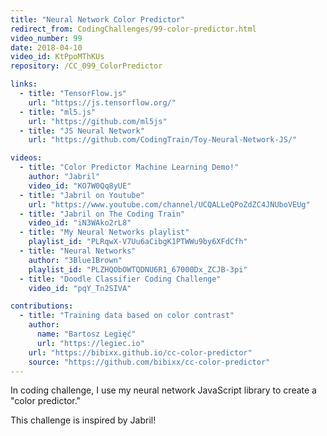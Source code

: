```yaml
---
title: "Neural Network Color Predictor"
redirect_from: CodingChallenges/99-color-predictor.html
video_number: 99
date: 2018-04-10
video_id: KtPpoMThKUs
repository: /CC_099_ColorPredictor

links:
  - title: "TensorFlow.js"
    url: "https://js.tensorflow.org/"
  - title: "ml5.js"
    url: "https://github.com/ml5js"
  - title: "JS Neural Network"
    url: "https://github.com/CodingTrain/Toy-Neural-Network-JS/"

videos:
  - title: "Color Predictor Machine Learning Demo!"
    author: "Jabril"
    video_id: "KO7W0Qq8yUE"
  - title: "Jabril on Youtube"
    url: "https://www.youtube.com/channel/UCQALLeQPoZdZC4JNUboVEUg"
  - title: "Jabril on The Coding Train"
    video_id: "iN3WAko2rL8"
  - title: "My Neural Networks playlist"
    playlist_id: "PLRqwX-V7Uu6aCibgK1PTWWu9by6XFdCfh"
  - title: "Neural Networks"
    author: "3Blue1Brown"
    playlist_id: "PLZHQObOWTQDNU6R1_67000Dx_ZCJB-3pi"
  - title: "Doodle Classifier Coding Challenge"
    video_id: "pqY_Tn2SIVA"

contributions:
  - title: "Training data based on color contrast"
    author:
      name: "Bartosz Legięć"
      url: "https://legiec.io"
    url: "https://bibixx.github.io/cc-color-predictor"
    source: "https://github.com/bibixx/cc-color-predictor"
---
```


In coding challenge, I use my neural network JavaScript library to create a "color predictor."

This challenge is inspired by Jabril!
